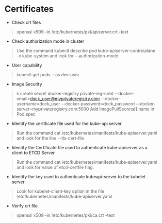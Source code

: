 # Certificates

* Check crt files
 
 > openssl x509 -in /etc/kubernetes/pki/apiserver.crt -text
 
* Check authorization mode in cluster
 
 > Use the command kubectl describe pod kube-apiserver-controlplane -n kube-system and look for --authorization-mode

* User capability
 
 > kubectl get pods --as dev-user
 
* Image Security
 
 > k create secret docker-registry private-reg-cred --docker-email=dock_user@myprivateregistry.com --docker-username=dock_user --docker-password=dock_password --docker-server=myprivateregistry.com:5000
 > Add imagePullSecrets[].name in Pod.spec		 
 
* Identify the certificate file used for the kube-api server
 
 > Run the command cat /etc/kubernetes/manifests/kube-apiserver.yaml and look for the line --tls-cert-file
 
* Identify the Certificate file used to authenticate kube-apiserver as a client to ETCD Server
 
 > Run the command cat /etc/kubernetes/manifests/kube-apiserver.yaml and look for value of etcd-certfile flag.
 
* Identify the key used to authenticate kubeapi-server to the kubelet server
 
 > Look for kubelet-client-key option in the file /etc/kubernetes/manifests/kube-apiserver.yaml
 
* Verify crt file

> openssl x509 -in /etc/kubernetes/pki/ca.crt -text
 
